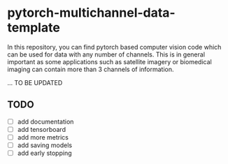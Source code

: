 # pytorch-multichannel-data-template
In this repository, you can find pytorch based computer vision code which can be used for data with any number of channels. This is in general important as some applications such as satellite imagery or biomedical imaging can contain more than 3 channels of information.

... TO BE UPDATED


## TODO

- [ ] add documentation
- [ ] add tensorboard 
- [ ] add more metrics 
- [ ] add saving models
- [ ] add early stopping